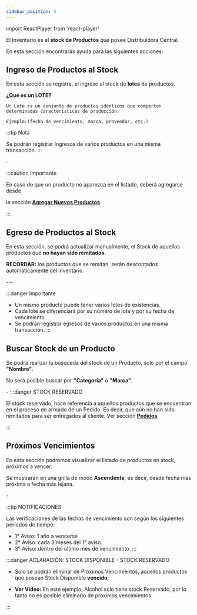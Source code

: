 ```yaml
---
sidebar_position: 3
---
```

import ReactPlayer from 'react-player'

El Inventario es el **stock de Productos** que posee Distribuidora Central.

En esta sección encontrarás ayuda para las siguientes acciones:

## Ingreso de Productos al Stock
 En esta sección se registra, el ingreso al stock de **lotes** de productos.
 

 **¿Qué es un LOTE?**
  ```
 Un Lote es un conjunto de productos idénticos que comparten 
 determinadas características de producción.

 Ejemplo:(fecha de vencimiento, marca, proveedor, etc.)

 ```

:::tip Nota

 Se podrán registrar Ingresos de varios productos en una misma transacción.
:::

 <ReactPlayer controls url='https://youtu.be/N8ZBKl-B_Yw' width='50%' />
-

:::caution Importante

  En caso de que un producto no aparezca en el listado, deberá agregarse desde

  la sección **[Agregar Nuevos Productos](./Producto.md/#agregar-un-nuevo-producto)** 
  
::: 

## Egreso de Productos al Stock

En esta sección, se podrá actualizar manualmente, el Stock de aquellos productos que **no hayan sido remitados.**

**RECORDAR:** los productos que se remitan, serán descontados automáticamente del inventario.


<ReactPlayer controls url='https://youtu.be/FajKRCPbQco' width='50%' />
---

:::danger Importante
- Un mismo producto puede tener varios lotes de existencias.
- Cada lote se diferenciará por su número de lote y por su fecha de vencimiento.
- Se podrán registrar egresos de varios productos en una misma transacción.
:::

## Buscar Stock de un Producto

Se podrá realizar la búsqueda del stock de un Producto, solo por el campo **"Nombre"**.

No será posible buscar por **"Categoría"** o **"Marca"**.

<ReactPlayer controls url='https://youtu.be/XEmLpbsGKW4' width='50%' />
-
:::danger STOCK RESERVADO

El stock reservado, hace referencia a aquellos productos que se encuentran en el proceso de armado de un Pedido. Es decir, que aún no han sido remitados para ser entregados al cliente. 
Ver sección **[Pedidos](./Pedidos.md)**

:::
## Próximos Vencimientos
 En esta sección podremos visualizar el listado de productos en stock, próximos a vencer.

 Se mostrarán en una grilla de modo **Ascendente**, es decir, desde fecha más próxima a fecha más lejana.

<ReactPlayer controls url='https://youtu.be/o_A5CaJ05xg' width='50%' />
-

:::tip NOTIFICACIONES

 Las verificaciones de las fechas de vencimiento son según los siguientes períodos de tiempo:
  - 1° Aviso: 1 año a vencerse
  - 2° Aviso: cada 3 meses del 1° aviso.
  - 3° Aviso: dentro del último mes de vencimiento.
:::

:::danger ACLARACIÓN: STOCK DISPONIBLE  -  STOCK RESERVADO 

- Solo se podrán eliminar de Próximos Vencimientos, aquellos productos que posean Stock Disponible **vencido**.

- **Ver Video:** En este ejemplo, Alcohol solo tiene stock Reservado, por lo tanto no es posible eliminarlo de próximos vencimientos.

:::
